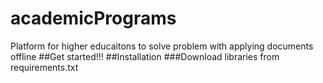 # academicPrograms
Platform for higher educaitons to solve problem with applying documents offline
##Get started!!!
##Installation
###Download libraries from requirements.txt
